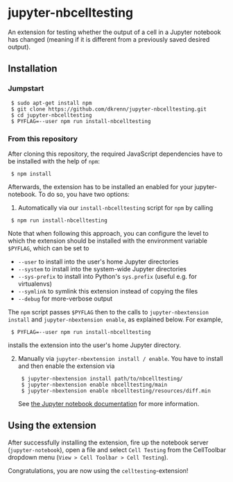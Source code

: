 # jupyter-nbcelltesting


An extension for testing whether the output of a cell in a Jupyter notebook has changed
(meaning if it is different from a previously saved desired output).

## Installation

### Jumpstart

```
 $ sudo apt-get install npm
 $ git clone https://github.com/dkrenn/jupyter-nbcelltesting.git
 $ cd jupyter-nbcelltesting
 $ PYFLAG=--user npm run install-nbcelltesting
```

### From this repository

After cloning this repository, the required JavaScript dependencies have to be
installed with the help of `npm`:

```
 $ npm install
```

Afterwards, the extension has to be installed an enabled for your jupyter-notebook.
To do so, you have two options:

1. Automatically via our `install-nbcelltesting` script for `npm` by calling
  ```
   $ npm run install-nbcelltesting
  ```
  Note that when following this approach, you can configure the level to which the
  extension should be installed with the environment variable `$PYFLAG`, which can
  be set to
  - `--user` to install into the user's home Jupyter directories
  - `--system` to install into the system-wide Jupyter directories
  - `--sys-prefix` to install into Python's `sys.prefix` (useful e.g. for virtualenvs)
  - `--symlink` to symlink this extension instead of copying the files
  - `--debug` for more-verbose output

  The `npm` script passes `$PYFLAG` then to the calls to `jupyter-nbextension install`
  and `jupyter-nbextension enable`, as explained below. For example,
  ```
   $ PYFLAG=--user npm run install-nbcelltesting
  ```
  installs the extension into the user's home Jupyter directory.

2. Manually via `jupyter-nbextension install / enable`. You have to install and
   then enable the extension via
   ```
    $ jupyter-nbextension install path/to/nbcelltesting/
    $ jupyter-nbextension enable nbcelltesting/main
    $ jupyter-nbextension enable nbcelltesting/resources/diff.min
   ```
   See [the Jupyter notebook documentation](http://jupyter-notebook.readthedocs.io/en/latest/extending/frontend_extensions.html?highlight=nbextension#installing-and-enabling-extensions)
   for more information.

## Using the extension

After successfully installing the extension, fire up the notebook server (`jupyter-notebook`), open a file and
select `Cell Testing` from the CellToolbar dropdown menu (`View > Cell Toolbar > Cell Testing`).

Congratulations, you are now using the `celltesting`-extension!
